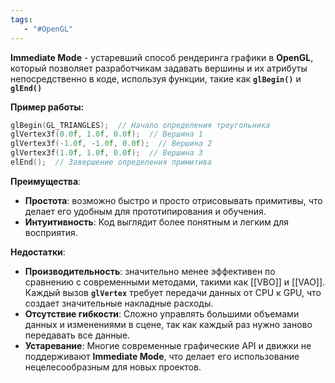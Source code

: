 ```yaml
---
tags:
   - "#OpenGL"
---
```


**Immediate Mode** - устаревший способ рендеринга графики в **OpenGL**, который позволяет разработчикам задавать вершины и их атрибуты непосредственно в коде, используя функции, такие как **`glBegin()`** и **`glEnd()`**

**Пример работы:**
```c
glBegin(GL_TRIANGLES);  // Начало определения треугольника
glVertex3f(0.0f, 1.0f, 0.0f);  // Вершина 1
glVertex3f(-1.0f, -1.0f, 0.0f);  // Вершина 2
glVertex3f(1.0f, 1.0f, 0.0f);  // Вершина 3
elEnd();  // Завершение определения примитива
```

**Преимущества**:
- **Простота**: возможно быстро и просто отрисовывать примитивы, что делает его удобным для прототипирования и обучения.
- **Интуитивность**: Код выглядит более понятным и легким для восприятия.

**Недостатки**:
- **Производительность**: значительно менее эффективен по сравнению с современными методами, такими как [[VBO]] и [[VAO]]. Каждый вызов **`glVertex`** требует передачи данных от CPU к GPU, что создает значительные накладные расходы.
- **Отсутствие гибкости**: Сложно управлять большими объемами данных и изменениями в сцене, так как каждый раз нужно заново передавать все данные.
- **Устаревание**: Многие современные графические API и движки не поддерживают **Immediate Mode**, что делает его использование нецелесообразным для новых проектов.